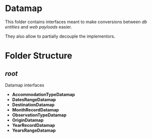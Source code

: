 # Datamap

This folder contains interfaces meant to make conversions between <em>db entities</em> and <em>web payloads</em> easier.

They also allow to partially decouple the implementors.

# Folder Structure

## <em>root</em>

Datamap interfaces

- <strong>AccommodationTypeDatamap</strong>
- <strong>DatesRangeDatamap</strong>
- <strong>DestinationDatamap</strong>
- <strong>MonthRecordDatamap</strong>
- <strong>ObservationTypeDatamap</strong>
- <strong>OriginDatamap</strong>
- <strong>YearRecordDatamap</strong>
- <strong>YearsRangeDatamap</strong>